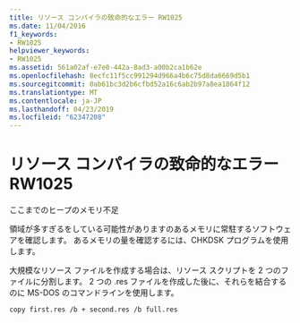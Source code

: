 ```yaml
---
title: リソース コンパイラの致命的なエラー RW1025
ms.date: 11/04/2016
f1_keywords:
- RW1025
helpviewer_keywords:
- RW1025
ms.assetid: 561a02af-e7e0-442a-8ad3-a00b2ca1b62e
ms.openlocfilehash: 8ecfc11f5cc991294d966a4b6c75d8da6669d5b1
ms.sourcegitcommit: 0ab61bc3d2b6cfbd52a16c6ab2b97a8ea1864f12
ms.translationtype: MT
ms.contentlocale: ja-JP
ms.lasthandoff: 04/23/2019
ms.locfileid: "62347208"
---
```

# <a name="resource-compiler-fatal-error-rw1025"></a>リソース コンパイラの致命的なエラー RW1025

ここまでのヒープのメモリ不足

領域が多すぎるをしている可能性がありますのあるメモリに常駐するソフトウェアを確認します。 あるメモリの量を確認するには、CHKDSK プログラムを使用します。

大規模なリソース ファイルを作成する場合は、リソース スクリプトを 2 つのファイルに分割します。 2 つの .res ファイルを作成した後に、それらを結合するのに MS-DOS のコマンドラインを使用します。

```
copy first.res /b + second.res /b full.res
```